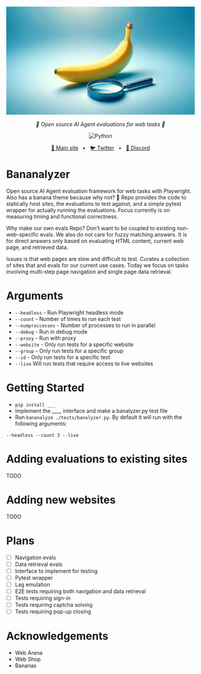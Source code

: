 ![asd](./misc/banner.png)
<p align="center">
  <em>🍌 Open source AI Agent evaluations for web tasks 🍌</em>
</p>
<p align="center">
    <img alt="Python" src="https://img.shields.io/badge/python-3670A0?style=for-the-badge&logo=python&logoColor=ffdd54" />
</p>

<p align="center">
<a href="https://agentgpt.reworkd.ai">🔗 Main site</a>
<span>&nbsp;&nbsp;•&nbsp;&nbsp;</span>
<a href="https://twitter.com/reworkdai">🐦 Twitter</a>
<span>&nbsp;&nbsp;•&nbsp;&nbsp;</span>
<a href="https://discord.gg/gcmNyAAFfV">📢 Discord</a>
</p>

# Bananalyzer
Open source AI Agent evaluation framework for web tasks with Playwright. Also has a banana theme because why not? 🍌
Repo provides the code to statically host sites, the evaluations to test against, and a simple pytest wrapper for actually running the evaluations. Focus currently is on measuring timing and functional correctness.

Why make our own evals Repo? Don't want to be coupled to existing non-web-specific evals. We also do not care for fuzzy matching answers. It is for direct answers only based on evaluating HTML content, current web page, and retrieved data.

Issues is that web pages are slow and difficult to test. Curates a collection of sites that and evals for our current use cases. Today we focus on tasks involving multi-step page navigation and single page data retrieval.  



# Arguments
- `--headless` - Run Playwright headless mode
- `--count` - Number of times to run each test
- `--numproccesses` - Number of processes to run in parallel
- `--debug` - Run in debug mode
- `--proxy` - Run with proxy
- `--website` - Only run tests for a specific website
- `--group` - Only run tests for a specific group
- `--id` - Only run tests for a specific test
- `--live` Will run tests that require access to live websites

# Getting Started
- `pip install ___`
- Implement the ____ interface and make a banalyzer.py test file
- Run `bananalyze ./tests/banalyzer.py`. By default it will run with the following arguments:
```
--headless --count 3 --live
```

# Adding evaluations to existing sites
TODO

# Adding new websites
TODO

# Plans
- [ ] Navigation evals
- [ ] Data retrieval evals
- [ ] Interface to implement for testing
- [ ] Pytest wrapper
- [ ] Lag emulation
- [ ] E2E tests requiring both navigation and data retrieval
- [ ] Tests requiring sign-in
- [ ] Tests requiring captcha solving
- [ ] Tests requiring pop-up closing

# Acknowledgements
- Web Arena
- Web Shop
- Bananas
